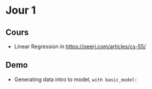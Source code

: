 # Jour 1

## Cours
* Linear Regression in https://peerj.com/articles/cs-55/

## Demo
* Generating data
intro to model,
    ```with basic_model:```
